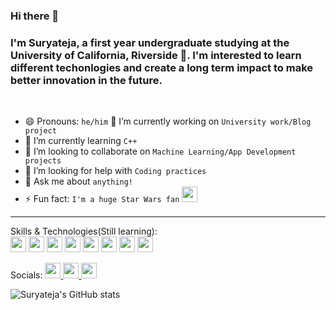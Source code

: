 ### Hi there 👋
### I'm Suryateja, a first year undergraduate studying at the University of California, Riverside 🏫. I'm interested to learn different techonlogies and create a long term impact to make better innovation in the future.

 <br/>
 
 - 😄 Pronouns: `he/him`
 🔭 I’m currently working on `University work/Blog project`
- 🌱 I’m currently learning `C++`
- 👯 I’m looking to collaborate on `Machine Learning/App Development projects`
- 🤔 I’m looking for help with `Coding practices`
- 💬 Ask me about `anything!`
- ⚡ Fun fact: `I'm a huge Star Wars fan` <img src = "https://w7.pngwing.com/pngs/612/697/png-transparent-darth-sidious-robot-starwars-villain-famous-character-colored-icon.png" height = "25px"/>
<hr>
Skills & Technologies(Still learning): <br/>
<img src = "https://img.shields.io/badge/React-20232A?style=for-the-badge&logo=react&logoColor=61DAFB" height="25px"/>
<img src = "https://img.shields.io/badge/Tailwind_CSS-38B2AC?style=for-the-badge&logo=tailwind-css&logoColor=white" height="25px"/>
<img src = "https://img.shields.io/badge/VSCode-0078D4?style=for-the-badge&logo=visual%20studio%20code&logoColor=white" height="25px"/>
<img src = "https://img.shields.io/badge/C%2B%2B-00599C?style=for-the-badge&logo=c%2B%2B&logoColor=white" height="25px"/>
<img src = "https://img.shields.io/badge/HTML5-E34F26?style=for-the-badge&logo=html5&logoColor=white" height="25px"/>
<img src = "https://img.shields.io/badge/Linux-FCC624?style=for-the-badge&logo=linux&logoColor=black" height="25px"/>
<img src = "https://img.shields.io/badge/CSS3-1572B6?style=for-the-badge&logo=css3&logoColor=white" height = "25px"/>
<img src = "https://img.shields.io/badge/GIT-E44C30?style=for-the-badge&logo=git&logoColor=white" height = "25px"/>
 <br/>

Socials:
<a href = "https://github.com/SuryatejaDuvvuri"> <!--Github-->
  <img src = "https://img.shields.io/badge/GitHub-100000?style=for-the-badge&logo=github&logoColor=white" height = "25px"/>
</a>
<a href = "https://www.linkedin.com/in/suryateja-duvvuri-22b377162/"> <!--Github-->
  <img src = "https://img.shields.io/badge/LinkedIn-0077B5?style=for-the-badge&logo=linkedin&logoColor=white" height = "25px"/>
</a>
<a href = "https://twitter.com/SuryatejaDuvvu1"> <!--Github-->
  <img src = "https://img.shields.io/badge/Twitter-1DA1F2?style=for-the-badge&logo=twitter&logoColor=white" height = "25px"/>
</a>
<!-- <img src = "https://img.shields.io/badge/firebase-ffca28?style=for-the-badge&logo=firebase&logoColor=black"/> -->

<!--
**SuryatejaDuvvuri/suryatejaduvvuri** is a ✨ _special_ ✨ repository because its `README.md` (this file) appears on your GitHub profile.

Here are some ideas to get you started:

- 🔭 I’m currently working on ...
- 🌱 I’m currently learning ...
- 👯 I’m looking to collaborate on ...
- 🤔 I’m looking for help with ...
- 💬 Ask me about ...
- 📫 How to reach me: ...
- 😄 Pronouns: ...
- ⚡ Fun fact: ...
-->
![Suryateja's GitHub stats](https://github-readme-stats.vercel.app/api?username=suryatejaduvvuri&hide=contribs,prs)
